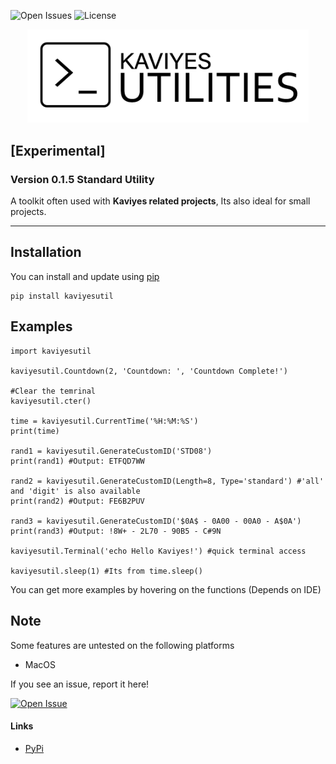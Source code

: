 ![Open Issues](https://img.shields.io/github/issues/Kaviyes/kaviyesutil.svg) ![License](https://img.shields.io/github/license/Kaviyes/kaviyesutil.svg)
<p align="center">
  <img src="https://raw.githubusercontent.com/Kaviyes/kaviyesutil/main/image-kaviyesutilites.png" alt="Kaviyes Utilities" width="450" />
</p>

## [Experimental] 
### Version 0.1.5 Standard Utility

A toolkit often used with **Kaviyes related projects**, Its also ideal for small projects.

---

## Installation
You can install and update using [pip](https://pip.pypa.io/en/stable/getting-started/)
```
pip install kaviyesutil
```
## Examples
```
import kaviyesutil

kaviyesutil.Countdown(2, 'Countdown: ', 'Countdown Complete!')

#Clear the temrinal
kaviyesutil.cter()

time = kaviyesutil.CurrentTime('%H:%M:%S')
print(time)

rand1 = kaviyesutil.GenerateCustomID('STD08')
print(rand1) #Output: ETFQD7WW

rand2 = kaviyesutil.GenerateCustomID(Length=8, Type='standard') #'all' and 'digit' is also available
print(rand2) #Output: FE6B2PUV

rand3 = kaviyesutil.GenerateCustomID('$0A$ - 0A00 - 00A0 - A$0A')
print(rand3) #Output: !8W+ - 2L70 - 90B5 - C#9N

kaviyesutil.Terminal('echo Hello Kaviyes!') #quick terminal access

kaviyesutil.sleep(1) #Its from time.sleep()
```
You can get more examples by hovering on the functions (Depends on IDE)
## Note
Some features are untested on the following platforms
- MacOS

If you see an issue, report it here!

[![Open Issue](https://img.shields.io/badge/Open-Issue-brightgreen?style=for-the-badge)](https://github.com/Kaviyes/kaviyesutil/issues/new)

#### Links
- [PyPi](https://pypi.org/project/kaviyesutil/)
